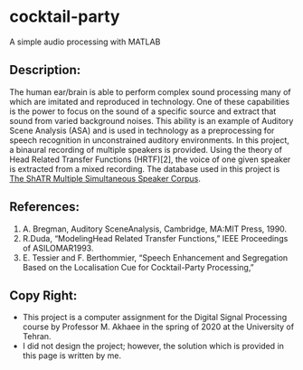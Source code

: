 # cocktail-party
A simple audio processing with MATLAB

## Description:
The human ear/brain is able to perform complex sound processing many of which are imitated and reproduced in technology. One of these capabilities is the power to focus on the sound of a specific source and extract that sound from varied background noises. This ability is an example of Auditory Scene Analysis (ASA) and is used in technology as a preprocessing for speech recognition in unconstrained auditory environments. 
In this project, a binaural recording of multiple speakers is provided. Using the theory of Head Related Transfer Functions (HRTF)[2], the voice of one given speaker is extracted from a mixed recording. The database used in this project is [The ShATR Multiple Simultaneous Speaker Corpus](http://spandh.dcs.shef.ac.uk/projects/shatrweb/#about).

## References:
1. A. Bregman, Auditory SceneAnalysis, Cambridge, MA:MIT Press, 1990.
2. R.Duda, “ModelingHead Related Transfer Functions,” IEEE Proceedings of ASILOMAR1993.
3. E. Tessier and F. Berthommier, “Speech Enhancement and Segregation Based on the Localisation Cue for Cocktail-Party Processing,”

## Copy Right:
* This project is a computer assignment for the Digital Signal Processing course by Professor M. Akhaee in the spring of 2020 at the University of Tehran.
* I did not design the project; however, the solution which is provided in this page is written by me.
